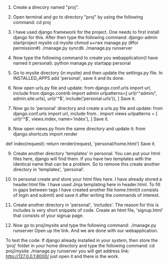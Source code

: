 1. Create a direcory named "proj".

2. Open terminal and go to directory "proj" by using the following command:
	cd proj

3. I have used django framework for the project. One needs to first install django for this. After then type the following command:
	django-admin startproject mysite
	cd mysite
	chmod u+rwx manage.py                                            (#for permission#)
	./manage.py syncdb
	./manage.py runserver

4. Now type the following command to create you webapplication(I have named it personal):
	python manage.py startapp personal

5. Go to mysite directory (in mysite) and then update the settings.py file. In INSTALLED_APPS add 'personal', save it and its done.

6. Now open urls.py file and update:
from django.conf.urls import url, include
from django.contrib import admin
urlpatterns=[
	url(r'^admin/', admin.site.urls),
	url(r'^$', include('personal.urls')),
] 
Save it.

7. Now go to 'personal' directory and create a urls.py file and update:
from django.conf.urls import url, include
from . import views
urlpatterns = [
	url(r'^$', views.index, name='index'),
]
Save it.

8. Now open views.py from the same directory and update it:
from django.shortcuts import render

def index(request):
	return render(request, 'personal/home.html')
Save it.

9. Create another directory 'templates' in personal. You can put your html files here, django will find them. If you have two templates with the identical name that can be a problem. So to remove this create another directory in 'templates', 'personal'.

10. In personal create and store your html files here. I have already stored a header.html file. I have used Jinja templating here in header.html. To fill in gaps  between tags I have created another file home.html(it consists of login and submit) and save it after writing the commands of interest. 

11. Create another directory in 'personal', 'includes'. The reason for this is includes is very short snippets of code. Create an html file, 'signup.html' that consists of your signup page.

12. Now go to proj/mysite and type the following command:
	./manage.py runserver
	Open up the link. And we are done with our webapplication.
	

To test the code:
If django already installed in your system, then store the 'proj' folder in your home directory and type the following command:
cd proj/mysite
./manage.py runserver
you will get address link: http://127.0.0.1:8000/
just open it and there is the work. 
